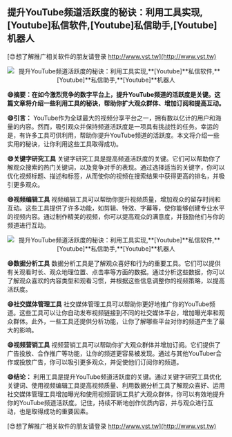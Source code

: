 ## **提升YouTube频道活跃度的秘诀：利用工具实现,**[Youtube]**私信软件,**[Youtube]**私信助手,**[Youtube]**机器人**

[😍想了解推广相关软件的朋友请登录 http://www.vst.tw](http://www.vst.tw)

 <center><img src="https://vst.tw/MP4/tuiguang/png/3.png" alt="提升YouTube频道活跃度的秘诀：利用工具实现,**[Youtube]**私信软件,**[Youtube]**私信助手,**[Youtube]**机器人"></center>

**😄摘要：在如今激烈竞争的数字平台上，提升YouTube频道的活跃度是关键。这篇文章将介绍一些利用工具的秘诀，帮助你扩大观众群体、增加订阅和提高互动。**

**😄引言：**
YouTube作为全球最大的视频分享平台之一，拥有数以亿计的用户和海量的内容。然而，吸引观众并保持频道活跃度是一项具有挑战性的任务。幸运的是，有许多工具可供利用，帮助你提升YouTube频道的活跃度。本文将介绍一些实用的秘诀，让你利用这些工具取得成功。

**😄关键字研究工具**
关键字研究工具是提高频道活跃度的关键。它们可以帮助你了解观众搜索的热门关键词，以及竞争对手的表现。通过选择适当的关键字，你可以优化视频标题、描述和标签，从而使你的视频在搜索结果中获得更高的排名，并吸引更多观众。

**😄视频编辑工具**
视频编辑工具可以帮助你提升视频质量，增加观众的留存时间和互动。这些工具提供了许多功能，如剪辑、特效、字幕等，使你能够创建专业水平的视频内容。通过制作精美的视频，你可以提高观众的满意度，并鼓励他们与你的频道进行互动。

 <center><img src="https://vst.tw/MP4/tuiguang/png/3.png" alt="提升YouTube频道活跃度的秘诀：利用工具实现,**[Youtube]**私信软件,**[Youtube]**私信助手,**[Youtube]**机器人"></center>

**😄数据分析工具**
数据分析工具是了解观众喜好和行为的重要工具。它们可以提供有关观看时长、观众地理位置、点击率等方面的数据。通过分析这些数据，你可以了解观众喜欢的内容类型和观看习惯，并根据这些信息调整你的视频策略，以提高活跃度。

**😄社交媒体管理工具**
社交媒体管理工具可以帮助你更好地推广你的YouTube频道。这些工具可以让你自动发布视频链接到不同的社交媒体平台，增加曝光率和观众群体。此外，一些工具还提供分析功能，让你了解哪些平台对你的频道产生了最大的影响。

**😄视频营销工具**
视频营销工具可以帮助你扩大观众群体并增加订阅。它们提供了广告投放、合作推广等功能，让你的频道更容易被发现。通过与其他YouTuber合作或投放广告，你可以吸引更多观众，并促使他们订阅你的频道。

**😄结论：**
利用工具是提升YouTube频道活跃度的关键。通过关键字研究工具优化关键词、使用视频编辑工具提高视频质量、利用数据分析工具了解观众喜好、运用社交媒体管理工具增加曝光和使用视频营销工具扩大观众群体，你可以有效地提升你的YouTube频道活跃度。记住，持续不断地创作优质内容，并与观众进行互动，也是取得成功的重要因素。

[😍想了解推广相关软件的朋友请登录 http://www.vst.tw](http://www.vst.tw)



